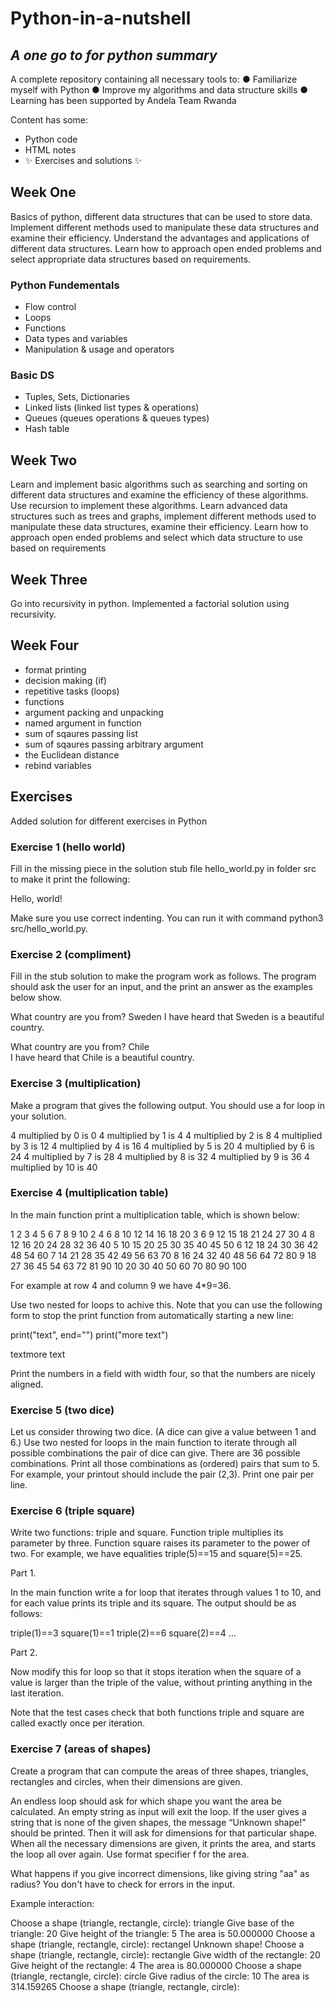 # Python-in-a-nutshell
## _A one go to for python summary_

A complete repository containing all necessary tools to:
● Familiarize myself with Python
● Improve my algorithms and data structure skills
● Learning has been supported by Andela Team Rwanda

Content has some:
- Python code
- HTML notes 
- ✨ Exercises and solutions  ✨

## Week One

 Basics of python, different data structures that can be used to store data. Implement different methods used to manipulate these data structures and examine their efficiency. Understand the advantages and applications of different data structures. Learn how to
 approach open ended problems and select appropriate data structures based on requirements.

### Python Fundementals 

- Flow control
- Loops
- Functions
- Data types and variables
- Manipulation & usage and operators

### Basic DS
- Tuples, Sets, Dictionaries
- Linked lists (linked list types & operations)
- Queues (queues operations & queues types)
- Hash table

## Week Two

 Learn and implement basic algorithms such as searching and sorting on different data structures and examine the efficiency of these algorithms. Use recursion to implement these algorithms. Learn advanced data structures such as trees and graphs, implement different methods used to manipulate these data structures, examine their efficiency. Learn how to approach open ended problems and select which data structure to use based on requirements

 ## Week Three

 Go into recursivity in python. Implemented a factorial solution using recursivity. 

  ## Week Four

  - format printing
  - decision making (if)
  - repetitive tasks (loops)
  - functions
   - argument packing and unpacking
   - named argument in function
   - sum of sqaures passing list
   - sum of sqaures passing arbitrary argument
   - the Euclidean distance
  - rebind variables
  
  

 ## Exercises

 Added solution for different exercises in Python 

### Exercise 1 (hello world)

Fill in the missing piece in the solution stub file hello_world.py in folder src to make it print the following:

Hello, world!

Make sure you use correct indenting. You can run it with command python3 src/hello_world.py. 

### Exercise 2 (compliment)

Fill in the stub solution to make the program work as follows. The program should ask the user for an input, and the print an answer as the examples below show.

What country are you from? Sweden
I have heard that Sweden is a beautiful country.

What country are you from? Chile  
I have heard that Chile is a beautiful country.


### Exercise 3 (multiplication)

Make a program that gives the following output. You should use a for loop in your solution.

4 multiplied by 0 is 0
4 multiplied by 1 is 4
4 multiplied by 2 is 8
4 multiplied by 3 is 12
4 multiplied by 4 is 16
4 multiplied by 5 is 20
4 multiplied by 6 is 24
4 multiplied by 7 is 28
4 multiplied by 8 is 32
4 multiplied by 9 is 36
4 multiplied by 10 is 40


### Exercise 4 (multiplication table)

In the main function print a multiplication table, which is shown below:

   1   2   3   4   5   6   7   8   9  10
   2   4   6   8  10  12  14  16  18  20
   3   6   9  12  15  18  21  24  27  30
   4   8  12  16  20  24  28  32  36  40
   5  10  15  20  25  30  35  40  45  50
   6  12  18  24  30  36  42  48  54  60
   7  14  21  28  35  42  49  56  63  70
   8  16  24  32  40  48  56  64  72  80
   9  18  27  36  45  54  63  72  81  90
  10  20  30  40  50  60  70  80  90 100

For example at row 4 and column 9 we have 4*9=36.

Use two nested for loops to achive this. Note that you can use the following form to stop the print function from automatically starting a new line:

print("text", end="")
print("more text")

textmore text

Print the numbers in a field with width four, so that the numbers are nicely aligned. 


### Exercise 5 (two dice)

Let us consider throwing two dice. (A dice can give a value between 1 and 6.) Use two nested for loops in the main function to iterate through all possible combinations the pair of dice can give. There are 36 possible combinations. Print all those combinations as (ordered) pairs that sum to 5. For example, your printout should include the pair (2,3). Print one pair per line.

### Exercise 6 (triple square)

Write two functions: triple and square. Function triple multiplies its parameter by three. Function square raises its parameter to the power of two. For example, we have equalities triple(5)==15 and square(5)==25.

Part 1.

In the main function write a for loop that iterates through values 1 to 10, and for each value prints its triple and its square. The output should be as follows:

triple(1)==3 square(1)==1
triple(2)==6 square(2)==4
...

Part 2.

Now modify this for loop so that it stops iteration when the square of a value is larger than the triple of the value, without printing anything in the last iteration.

Note that the test cases check that both functions triple and square are called exactly once per iteration.

### Exercise 7 (areas of shapes)

Create a program that can compute the areas of three shapes, triangles, rectangles and circles, when their dimensions are given.

An endless loop should ask for which shape you want the area be calculated. An empty string as input will exit the loop. If the user gives a string that is none of the given shapes, the message “Unknown shape!” should be printed. Then it will ask for dimensions for that particular shape. When all the necessary dimensions are given, it prints the area, and starts the loop all over again. Use format specifier f for the area.

What happens if you give incorrect dimensions, like giving string "aa" as radius? You don't have to check for errors in the input.

Example interaction:

Choose a shape (triangle, rectangle, circle): triangle
Give base of the triangle: 20
Give height of the triangle: 5
The area is 50.000000
Choose a shape (triangle, rectangle, circle): rectangel
Unknown shape!
Choose a shape (triangle, rectangle, circle): rectangle
Give width of the rectangle: 20
Give height of the rectangle: 4
The area is 80.000000
Choose a shape (triangle, rectangle, circle): circle
Give radius of the circle: 10
The area is 314.159265
Choose a shape (triangle, rectangle, circle): 


